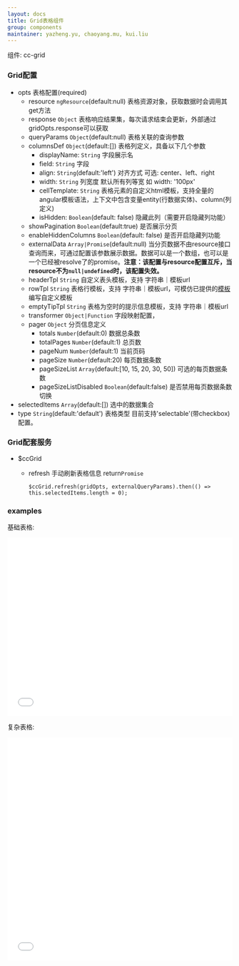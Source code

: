 ```yaml
---
layout: docs
title: Grid表格组件
group: components
maintainer: yazheng.yu, chaoyang.mu, kui.liu
---
```


组件: cc-grid

### Grid配置

* opts 表格配置(required)
	* resource `ngResource`(default:null) 表格资源对象，获取数据时会调用其get方法
	* response `Object` 表格响应结果集，每次请求结束会更新，外部通过gridOpts.response可以获取
	* queryParams `Object`(default:null) 表格关联的查询参数
	* columnsDef `Object`(default:[]) 表格列定义，具备以下几个参数
		* displayName: `String` 字段展示名
		* field: `String` 字段
		* align: `String`(default:'left') 对齐方式 可选: center、left、right
		* width: `String` 列宽度 默认所有列等宽 如 width: '100px'
		* cellTemplate: `String` 表格元素的自定义html模板，支持全量的angular模板语法，上下文中包含变量entity(行数据实体)、column(列定义)
		* isHidden: `Boolean`(default: false) 隐藏此列（需要开启隐藏列功能）
	* showPagination `Boolean`(default:true) 是否展示分页 
	* enableHiddenColumns `Boolean`(default: false) 是否开启隐藏列功能
	* externalData `Array|Promise`(default:null) 当分页数据不由resource接口查询而来，可通过配置该参数展示数据。数据可以是一个数组，也可以是一个已经被resolve了的promise。**注意：该配置与resource配置互斥，当resource不为`null|undefined`时，该配置失效。**
	* headerTpl `String` 自定义表头模板，支持 字符串｜模板url
	* rowTpl `String` 表格行模板，支持 字符串｜模板url，可模仿已提供的[模板](https://github.com/ShuyunFF2E/ccms-components/blob/dev/src/components/grid/tpls/row-cell.tpl.html)编写自定义模板
	* emptyTipTpl `String` 表格为空时的提示信息模板，支持 字符串｜模板url
	* transformer `Object|Function` 字段映射配置，
	* pager `Object` 分页信息定义
		* totals `Number`(default:0) 数据总条数
		* totalPages `Number`(default:1) 总页数
		* pageNum `Number`(default:1) 当前页码
		* pageSize `Number`(default:20) 每页数据条数
		* pageSizeList `Array`(default:[10, 15, 20, 30, 50]) 可选的每页数据条数
		* pageSizeListDisabled `Boolean`(default:false) 是否禁用每页数据条数切换
* selectedItems `Array`(default:[]) 选中的数据集合
* type `String`(default:'default') 表格类型 目前支持'selectable'(带checkbox)配置。

### Grid配套服务

* $ccGrid
	* refresh 手动刷新表格信息 return`Promise`

		```
		$ccGrid.refresh(gridOpts, externalQueryParams).then(() => this.selectedItems.length = 0);
		```

### examples

基础表格:

<iframe width="100%" height="400" src="//jsfiddle.net/Kuitos/bny6tf2x/embedded/" allowfullscreen="allowfullscreen" frameborder="0"></iframe>

复杂表格:

<iframe width="100%" height="500" src="//jsfiddle.net/Kuitos/ypn7Lwza/embedded/" allowfullscreen="allowfullscreen" frameborder="0"></iframe>




